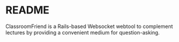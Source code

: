 # README

ClassroomFriend is a Rails-based Websocket webtool to complement lectures by providing a convenient medium for question-asking.
